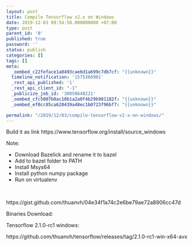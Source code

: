 ```yaml
---
layout: post
title: Compile Tensorflow v2.x on Windows
date: 2019-12-03 09:54:58.000000000 +07:00
type: post
parent_id: '0'
published: true
password: ''
status: publish
categories: []
tags: []
meta:
  _oembed_c22feface1a0493cae6d1a699c7db7cf: "{{unknown}}"
  timeline_notification: '1575366901'
  _rest_api_published: '1'
  _rest_api_client_id: "-1"
  _publicize_job_id: '38058648221'
  _oembed_cfc5007b0ac10b1a2a0f4b29b981182f: "{{unknown}}"
  _oembed_ef0cc85ca620439a48ec1b0723f96bf7: "{{unknown}}"

permalink: "/2019/12/03/compile-tensorflow-v2-x-on-windows/"
---
```

<p>Build it as link https://www.tensorflow.org/install/source_windows</p>
<p>Note:</p>
<ul>
<li>Download Bazelick and rename it to bazel</li>
<li>Add to bazel folder to PATH</li>
<li>Install Msys64</li>
<li>Install python numpy package</li>
<li>Run on virtualenv</li>
</ul>
<p>&nbsp;</p>
<p>https://gist.github.com/thuanvh/04e34f1a74c2e6be79ae72a8906cc47d</p>
<p>Binaries Download:</p>
<p>Tensorflow 2.1.0-rc1 windows:</p>
<p>https://github.com/thuanvh/tensorflow/releases/tag/2.1.0-rc1-win-x64-avx</p>
<p>&nbsp;</p>
